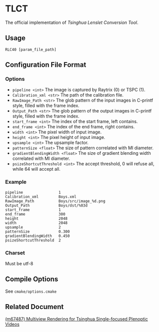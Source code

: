 # TLCT

The official implementation of *Tsinghua Lenslet Conversion Tool*.

## Usage

```shell
RLC40 [param_file_path]
```

## Configuration File Format

### Options

+ `pipeline <int>` The image is captured by Raytrix (0) or TSPC (1).
+ `Calibration_xml <str>` The path of the calibration file.
+ `RawImage_Path <str>` The glob pattern of the input images in C-printf style, filled with the frame index.
+ `Output_Path <str>` The glob pattern of the output images in C-printf style, filled with the frame index.
+ `start_frame <int>` The index of the start frame, left contains.
+ `end_frame <int>` The index of the end frame, right contains.
+ `width <int>` The pixel width of input image.
+ `height <int>` The pixel height of input image.
+ `upsample <int>` The upsample factor.
+ `patternSize <float>` The size of pattern correlated with MI diameter.
+ `gradientBlendingWidth <float>` The size of gradient blending width correlated with MI diameter.
+ `psizeShortcutThreshold <int>` The accept threshold, 0 will refuse all, while 64 will accept all.

### Example

```
pipeline                1
Calibration_xml         Boys.xml
RawImage_Path           Boys/src/image_%d.png
Output_Path             Boys/dst/%03d
start_frame             1
end_frame               300
height                  2048
width                   2048
upsample                2
patternSize             0.300
gradientBlendingWidth   0.450
psizeShortcutThreshold  2
```

### Charset

Must be utf-8

## Compile Options

See `cmake/options.cmake`

## Related Document

[(m67487) Multiview Rendering for Tsinghua Single-focused Plenoptic Videos](https://dms.mpeg.expert/doc_end_user/current_document.php?id=92666)
